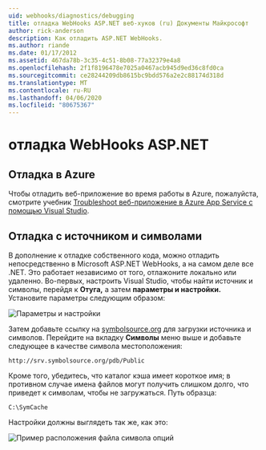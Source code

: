 ```yaml
---
uid: webhooks/diagnostics/debugging
title: отладка WebHooks ASP.NET веб-хуков (ru) Документы Майкрософт
author: rick-anderson
description: Как отладить ASP.NET WebHooks.
ms.author: riande
ms.date: 01/17/2012
ms.assetid: 467da78b-3c35-4c51-8b08-77a32379e4a8
ms.openlocfilehash: 2f1f8196478e7025a0467acb945d9ed36c8fd0ca
ms.sourcegitcommit: ce28244209db8615bc9bdd576a2e2c88174d318d
ms.translationtype: MT
ms.contentlocale: ru-RU
ms.lasthandoff: 04/06/2020
ms.locfileid: "80675367"
---
```

# <a name="aspnet-webhooks-debugging"></a>отладка WebHooks ASP.NET

## <a name="debugging-in-azure"></a>Отладка в Azure

Чтобы отладить веб-приложение во время работы в Azure, пожалуйста, смотрите учебник [Troubleshoot веб-приложение в Azure App Service с помощью Visual Studio](https://azure.microsoft.com/documentation/articles/web-sites-dotnet-troubleshoot-visual-studio/#webserverlogs).

## <a name="debugging-with-source-and-symbols"></a>Отладка с источником и символами

В дополнение к отладке собственного кода, можно отладить непосредственно в Microsoft ASP.NET WebHooks, а на самом деле все .NET. Это работает независимо от того, отлажоните локально или удаленно. Во-первых, настроить Visual Studio, чтобы найти источник и символы, перейдя к **Отуга,** а затем **параметры и настройки.** Установите параметры следующим образом:

![Параметры и настройки](_static/SourceSymbols.png)

Затем добавьте ссылку на [symbolsource.org](http://symbolsource.org) для загрузки источника и символов. Перейдите на вкладку **Символы** меню выше и добавьте следующее в качестве символа местоположения:

```
http://srv.symbolsource.org/pdb/Public
```

Кроме того, убедитесь, что каталог кэша имеет короткое имя; в противном случае имена файлов могут получить слишком долго, что приведет к символам, чтобы не загружаться. Путь образца:

```
C:\SymCache
```

Настройки должны выглядеть так же, как это:

![Пример расположения файла символа опций](_static/SymSource.png)
